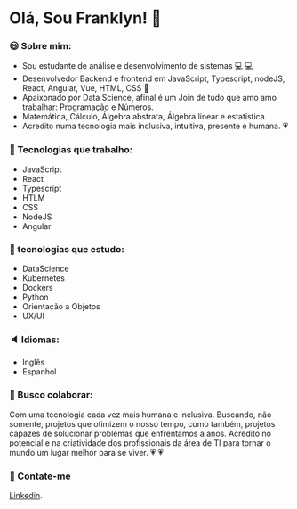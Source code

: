 # Olá, Sou Franklyn! :metal: 




### :smiley: Sobre mim:
 * Sou estudante de análise e desenvolvimento de sistemas :computer: :computer:
 * Desenvolvedor Backend e frontend em JavaScript, Typescript, nodeJS, React, Angular, Vue, HTML, CSS :wrench:
 * Apaixonado por Data Science, afinal é um Join de tudo que amo amo trabalhar: Programação e Números.
 * Matemática, Cálculo, Álgebra abstrata, Álgebra linear e estatística. 
 * Acredito numa tecnologia mais inclusiva, intuitiva, presente e humana. :heartpulse:
 
 ### 🌱 Tecnologias que trabalho: 
 
 * JavaScript
 * React
 * Typescript
 * HTLM
 * CSS
 * NodeJS
 * Angular
 
 ### :pencil: tecnologias que estudo:
 
 * DataScience
 * Kubernetes
 * Dockers
 * Python
 * Orientação a Objetos
 * UX/UI
 
 ### :speaker: Idiomas:
 
 * Inglês
 * Espanhol
 
 ### :dancers: Busco colaborar: 
 Com uma tecnologia cada vez mais humana e inclusiva. Buscando, não somente, projetos que otimizem o nosso tempo, como também, projetos capazes de solucionar problemas que enfrentamos a anos. Acredito no potencial e na criatividade dos profissionais da área de TI para tornar o mundo um lugar melhor para se viver. :heartpulse: :heartpulse:
 
 ### 💬 Contate-me
 
[Linkedin](https://www.linkedin.com/in/franklyn-sancho/).



<!--
**Franklyn-Sancho/Franklyn-Sancho** is a ✨ _special_ ✨ repository because its `README.md` (this file) appears on your GitHub profile.

Here are some ideas to get you started:

- 🔭 I’m currently working on ...
- 🌱 I’m currently learning ...
- 👯 I’m looking to collaborate on ...
- 🤔 I’m looking for help with ...
- 💬 Ask me about ...
- 📫 How to reach me: ...
- 😄 Pronouns: ...
- ⚡ Fun fact: ...
-->

